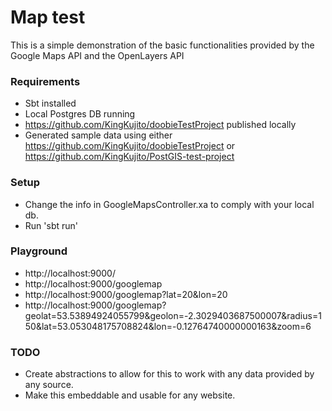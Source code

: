 # Map test
This is a simple demonstration of the basic functionalities provided by the Google Maps API and the OpenLayers API

### Requirements
- Sbt installed
- Local Postgres DB running
- https://github.com/KingKujito/doobieTestProject published locally
- Generated sample data using either https://github.com/KingKujito/doobieTestProject or https://github.com/KingKujito/PostGIS-test-project

### Setup
- Change the info in GoogleMapsController.xa to comply with your local db.
- Run 'sbt run'

### Playground
- http://localhost:9000/
- http://localhost:9000/googlemap
- http://localhost:9000/googlemap?lat=20&lon=20
- http://localhost:9000/googlemap?geolat=53.53894924055799&geolon=-2.3029403687500007&radius=150&lat=53.053048175708824&lon=-0.12764740000000163&zoom=6

### TODO
- Create abstractions to allow for this to work with any data provided by any source.
- Make this embeddable and usable for any website.